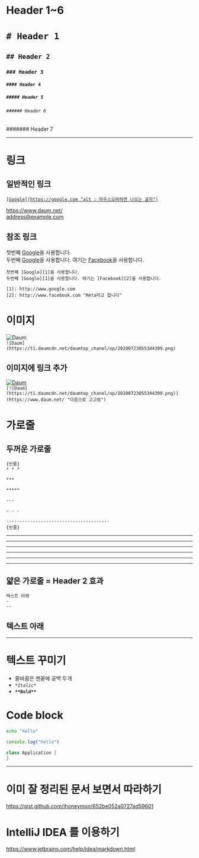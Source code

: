 # Header 1~6
# `# Header 1`
## `## Header 2`
### `### Header 3`
#### `#### Header 4`
##### `##### Header 5`
###### `###### Header 6`
####### Header 7

---

# 링크
## 일반적인 링크
[`[Google](https://google.com "alt : 마우스오버하면 나오는 글자")`](https://google.com "alt : 마우스오버하면 나오는 글자")  

https://www.daum.net/  
address@example.com

## 참조 링크

첫번째 [Google][1]을 사용합니다.  
두번째 [Google][1]을 사용합니다. 여기는 [Facebook][2]을 사용합니다.

[1]: http://www.google.com  
[2]: http://www.facebook.com "Meta라고 합니다"
```
첫번째 [Google][1]을 사용합니다.  
두번째 [Google][1]을 사용합니다. 여기는 [Facebook][2]을 사용합니다.  

[1]: http://www.google.com  
[2]: http://www.facebook.com "Meta라고 합니다"
```

# 이미지
![Daum](https://t1.daumcdn.net/daumtop_chanel/op/20200723055344399.png)  
```![Daum](https://t1.daumcdn.net/daumtop_chanel/op/20200723055344399.png)```
## 이미지에 링크 추가
[![Daum](https://t1.daumcdn.net/daumtop_chanel/op/20200723055344399.png)](https://www.daum.net/ "다음으로 고고씽")  
```[![Daum](https://t1.daumcdn.net/daumtop_chanel/op/20200723055344399.png)](https://www.daum.net/ "다음으로 고고씽")```


# 가로줄

## 두꺼운 가로줄
```
{빈줄}
* * *

***

*****

---

- - -

---------------------------------------
{빈줄}
```

* * *
***
*****
- - -
---
---------------------------------------

## 얇은 가로줄 = Header 2 효과
```
텍스트 아래
-
--
```

텍스트 아래
-


---
# 텍스트 꾸미기
- 줄바꿈은 맨끝에 공백 두개
- *`*Italic*`*
- **`**Bold**`**


# Code block
```bash
echo "hello"
```
```js
console.log("hello")
```
```java
class Application {
}
```

--- 

# 이미 잘 정리된 문서 보면서 따라하기
https://gist.github.com/ihoneymon/652be052a0727ad59601

# IntelliJ IDEA 를 이용하기
https://www.jetbrains.com/help/idea/markdown.html
